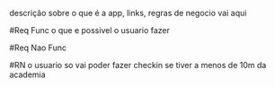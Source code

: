 descrição sobre o que é a app, links, regras de negocio vai aqui

#Req Func
o que e possivel o usuario fazer

#Req Nao Func

#RN
o usuario so vai poder fazer checkin se tiver a menos de 10m da academia
